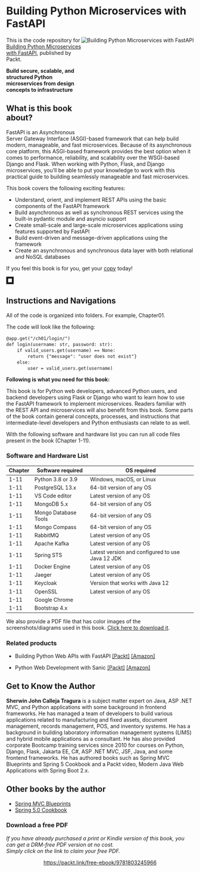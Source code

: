 # Building Python Microservices with FastAPI

<a href="https://www.packtpub.com/product/building-python-microservices-with-fastapi/9781803245966?utm_source=github&utm_medium=repository&utm_campaign=9781803245966"><img src="https://static.packt-cdn.com/products/9781803245966/cover/smaller" alt="Building Python Microservices with FastAPI" height="256px" align="right"></a>

This is the code repository for [Building Python Microservices with FastAPI](https://www.packtpub.com/product/building-python-microservices-with-fastapi/9781803245966?utm_source=github&utm_medium=repository&utm_campaign=9781803245966), published by Packt.

**Build secure, scalable, and structured Python microservices from design concepts to infrastructure**

## What is this book about?
FastAPI is an Asynchronous Server Gateway Interface (ASGI)-based framework that can help build modern, manageable, and fast microservices. Because of its asynchronous core platform, this ASGI-based framework provides the best option when it comes to performance, reliability, and scalability over the WSGI-based Django and Flask. When working with Python, Flask, and Django microservices, you’ll be able to put your knowledge to work with this practical guide to building seamlessly manageable and fast microservices.

This book covers the following exciting features: 
* Understand, orient, and implement REST APIs using the basic components of the FastAPI framework
* Build asynchronous as well as synchronous REST services using the built-in pydantic module and asyncio support
* Create small-scale and large-scale microservices applications using features supported by FastAPI
* Build event-driven and message-driven applications using the framework
* Create an asynchronous and synchronous data layer with both relational and NoSQL databases

If you feel this book is for you, get your [copy](https://www.amazon.com/dp/1803245964) today!

<a href="https://www.packtpub.com/?utm_source=github&utm_medium=banner&utm_campaign=GitHubBanner"><img src="https://raw.githubusercontent.com/PacktPublishing/GitHub/master/GitHub.png" 
alt="https://www.packtpub.com/" border="5" /></a>

## Instructions and Navigations
All of the code is organized into folders. For example, Chapter01.

The code will look like the following:
```
@app.get("/ch01/login/")
def login(username: str, password: str):
    if valid_users.get(username) == None:
        return {"message": "user does not exist"}
    else:
        user = valid_users.get(username)
```

**Following is what you need for this book:**

This book is for Python web developers, advanced Python users, and backend developers using Flask or Django who want to learn how to use the FastAPI framework to implement microservices. Readers familiar with the REST API and microservices will also benefit from this book. Some parts of the book contain general concepts, processes, and instructions that intermediate-level developers and Python enthusiasts can relate to as well.

With the following software and hardware list you can run all code files present in the book (Chapter 1-11).

### Software and Hardware List

| Chapter  | Software required                   | OS required                                      |
| -------- | ------------------------------------| -------------------------------------------------|
| 1-11     | Python 3.8 or 3.9                   | Windows, macOS, or Linux                         |
| 1-11     | PostgreSQL 13.x                     | 64-bit version of any OS                         |
| 1-11     | VS Code editor                      | Latest version of any OS                         |
| 1-11     | MongoDB 5.x                         | 64-bit version of any OS                         |
| 1-11     | Mongo Database Tools                | 64-bit version of any OS                         |
| 1-11     | Mongo Compass                       | 64-bit version of any OS                         |
| 1-11     | RabbitMQ                            | Latest version of any OS                         |
| 1-11     | Apache Kafka                        | Latest version of any OS                         |
| 1-11     | Spring STS                          | Latest version and configured to use Java 12 JDK |
| 1-11     | Docker Engine                       | Latest version of any OS                         |
| 1-11     | Jaeger                              | Latest version of any OS                         |
| 1-11     | Keycloak                            | Version that works with Java 12                  |
| 1-11     | OpenSSL                             | Latest version of any OS                         |
| 1-11     | Google Chrome                       |                                                  |
| 1-11     | Bootstrap 4.x                       |                                                  |


We also provide a PDF file that has color images of the screenshots/diagrams used in this book. [Click here to download it](https://packt.link/ohTNw).

### Related products <Other books you may enjoy>
* Building Python Web APIs with FastAPI [[Packt]](https://www.packtpub.com/product/building-python-web-apis-with-fastapi/9781801076630?_ga=2.180798177.738679754.1661260461-1157268863.1584421665&utm_source=github&utm_medium=repository&utm_campaign=9781801076630) [[Amazon]](https://www.amazon.com/dp/1801076634)

* Python Web Development with Sanic [[Packt]](https://www.packtpub.com/product/python-web-development-with-sanic/9781801814416?_ga=2.188147822.738679754.1661260461-1157268863.1584421665&utm_source=github&utm_medium=repository&utm_campaign=9781801814416) [[Amazon]](https://www.amazon.com/dp/1801814414)

## Get to Know the Author
**Sherwin John Calleja Tragura**
is a subject matter expert on Java, ASP .NET MVC, and Python applications with some background in frontend frameworks. He has managed a team of developers to build various applications related to manufacturing and fixed assets, document management, records management, POS, and inventory systems. He has a background in building laboratory information management systems (LIMS) and hybrid mobile applications as a consultant. He has also provided corporate Bootcamp training services since 2010 for courses on Python, Django, Flask, Jakarta EE, C#, ASP .NET MVC, JSF, Java, and some frontend frameworks. He has authored books such as Spring MVC Blueprints and Spring 5 Cookbook and a Packt video, Modern Java Web Applications with Spring Boot 2.x.

## Other books by the author
* [Spring MVC Blueprints](https://www.packtpub.com/product/spring-mvc-blueprints/9781785888274?utm_source=github&utm_medium=repository&utm_campaign=9781785888274)
* [Spring 5.0 Cookbook](https://www.packtpub.com/product/spring-5-0-cookbook/9781787128316?utm_source=github&utm_medium=repository&utm_campaign=9781787128316)

### Download a free PDF

<i>If you have already purchased a print or Kindle version of this book, you can get a DRM-free PDF version at no cost.<br>Simply click on the link to claim your free PDF.</i>
<p align="center"> 
    <a href="https://packt.link/free-ebook/9781803245966">https://packt.link/free-ebook/9781803245966</a>
</p>